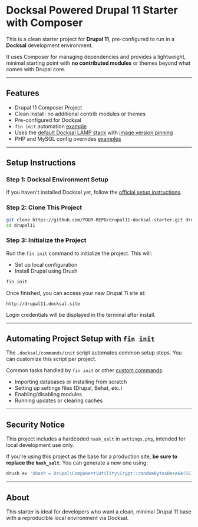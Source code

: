# Docksal Powered Drupal 11 Starter with Composer

This is a clean starter project for **Drupal 11**, pre-configured to run in
a **Docksal** development environment.

It uses Composer for managing dependencies and provides a lightweight, minimal
starting point with **no contributed modules** or themes beyond what comes with Drupal core.

---

## Features

- Drupal 11 Composer Project
- Clean install: no additional contrib modules or themes
- Pre-configured for Docksal
- `fin init` automation [example](.docksal/commands/init)
- Uses the [default Docksal LAMP stack](.docksal/docksal.env#L2)
with [image version pinning](.docksal/docksal.env#L6-L8)
- PHP and MySQL config overrides [examples](.docksal/etc)

---

## Setup Instructions

### Step 1: Docksal Environment Setup

If you haven't installed Docksal yet, follow the
[official setup instructions](https://docs.docksal.io/getting-started/setup/).

### Step 2: Clone This Project

```bash
git clone https://github.com/YOUR-REPO/drupal11-docksal-starter.git drupal11
cd drupal11
```

### Step 3: Initialize the Project

Run the `fin init` command to initialize the project. This will:

- Set up local configuration
- Install Drupal using Drush

```bash
fin init
```

Once finished, you can access your new Drupal 11 site at:

```
http://drupal11.docksal.site
```

Login credentials will be displayed in the terminal after install.

---

## Automating Project Setup with `fin init`

The `.docksal/commands/init` script automates common setup steps. You can
customize this script per project.

Common tasks handled by `fin init` or other
[custom commands](https://docs.docksal.io/fin/custom-commands/):

- Importing databases or installing from scratch
- Setting up settings files (Drupal, Behat, etc.)
- Enabling/disabling modules
- Running updates or clearing caches

---

## Security Notice

This project includes a hardcoded `hash_salt` in `settings.php`, intended for
local development use only.

If you're using this project as the base for a production site, **be sure to
replace the `hash_salt`**. You can generate a new one using:

```bash
drush ev '$hash = Drupal\Component\Utility\Crypt::randomBytesBase64(55); print $hash . "\n";'
```

---

## About

This starter is ideal for developers who want a clean, minimal Drupal 11 base
with a reproducible local environment via Docksal.
